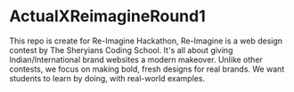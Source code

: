 # ActualXReimagineRound1
This repo is create for Re-Imagine Hackathon, Re-Imagine is a web design contest by The Sheryians Coding School. It's all about giving Indian/International brand websites a modern makeover. Unlike other contests, we focus on making bold, fresh designs for real brands. We want students to learn by doing, with real-world examples.

